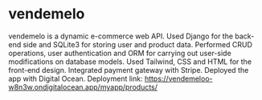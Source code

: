 # vendemelo
vendemelo is a dynamic e-commerce web API. Used Django for the back-end side and SQLite3 for storing user and product data. 
Performed CRUD operations, user authentication and ORM for carrying out user-side modifications on database models. 
Used Tailwind, CSS and HTML for the front-end design. 
Integrated payment gateway with Stripe. Deployed the app with Digital Ocean.
Deployment link: https://vendemeloo-w8n3w.ondigitalocean.app/myapp/products/

